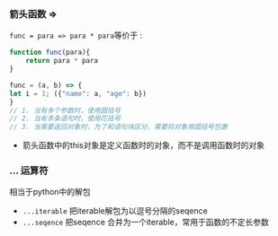 ### 箭头函数 =>
`func = para => para * para`等价于 :
``` js
function func(para){
	return para * para
}

func = (a, b) => { 
let i = 1; ({"name": a, "age": b}) 
}
// 1. 当有多个参数时，使用圆括号
// 2. 当有多条语句时，使用花括号
// 3. 当需要返回对象时，为了和语句块区分，需要将对象用圆括号包裹
```
- 箭头函数中的this对象是定义函数时的对象，而不是调用函数时的对象
### ... 运算符
相当于python中的解包
- `...iterable` 把iterable解包为以逗号分隔的seqence
- `...seqence` 把seqence 合并为一个iterable，常用于函数的不定长参数